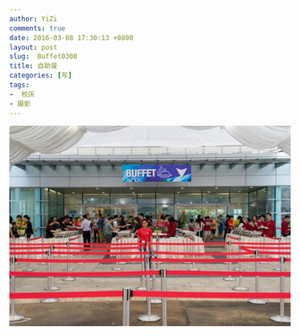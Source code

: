```yaml
---
author: YiZi
comments: true
date: 2016-03-08 17:30:13 +0800
layout: post
slug:  Buffet0308
title: 自助餐
categories: [写]
tags:
-  校庆
- 摄影
---
```

<a href="/public/images/gallery/buffet.jpg" data-lightbox="bf0308" data-title="自助餐">
<img src="/public/images/gallery/buffet.pv.jpg"></a>

